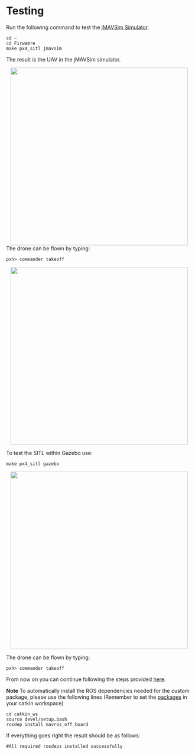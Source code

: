 ﻿
# Testing

Run the following command to test the [jMAVSim Simulator](https://dev.px4.io/v1.11/en/setup/building_px4.html).
```
cd ~
cd Firwamre
make px4_sitl jmavsim
```
The result is the UAV in the jMAVSim simulator.

<div  align="center">
<img src="https://dev.px4.io/v1.11/assets/console_jmavsim.png" width="480" />
</div>
The drone can be flown by typing:

    pxh> commander takeoff

<div  align="center">
<img src="https://dev.px4.io/v1.11/assets/jmavsim_first_takeoff.png" width="480" />
</div>

To test the SITL within Gazebo use:

```
make px4_sitl gazebo
```

<div  align="center">
<img src="https://dev.px4.io/v1.11/assets/simulation/gazebo/gazebo_follow.jpg" width="480" />
</div>

The drone can be flown by typing:

    pxh> commander takeoff

From now on you can continue following the steps provided [here](https://github.com/MikeS96/autonomous_landing_uav).

**Note** To automatically install the ROS dependencies needed for the custom package, please use the following lines (Remember to set the [packages](https://github.com/MikeS96/autonomous_landing_uav) in your catkin workspace)

    cd catkin_ws
    source devel/setup.bash
    rosdep install mavros_off_board
    
If everything goes right the result should be as follows:
   
    #All required rosdeps installed successfully
